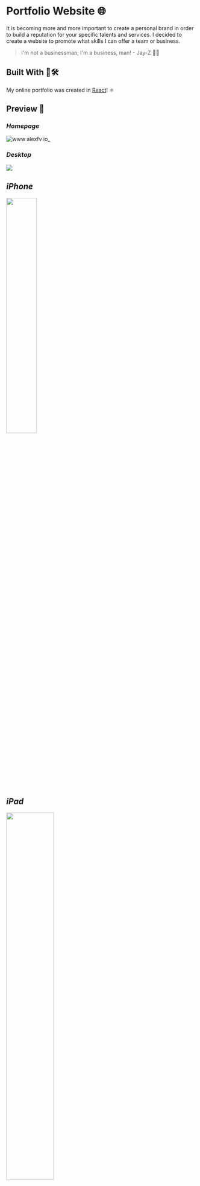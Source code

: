 # Portfolio Website :globe_with_meridians:

It is becoming more and more important to create a personal brand in order to build a reputation for your specific talents and services. I decided to create a website to promote what skills I can offer a team or business.

> I'm not a businessman; I'm a business, man! - Jay-Z 🧐👔

## Built With 🎨🛠️

My online portfolio was created in [React](https://reactjs.org/)! ⚛

## Preview 👀

### *Homepage*
![www alexfv io_](https://user-images.githubusercontent.com/23161228/38596241-617ec15a-3d1e-11e8-84ec-fae5a6f77bf7.png)

### *Desktop*
<img src="https://user-images.githubusercontent.com/23161228/38764045-cbde6614-3f75-11e8-8147-9bc4cf065cc4.png">

## *iPhone*
<img src="https://user-images.githubusercontent.com/23161228/38764091-707da9aa-3f76-11e8-99d9-3227f80dfd03.png" width="40%" height="40%">

## *iPad*
<img src="https://user-images.githubusercontent.com/23161228/38764072-1d48b018-3f76-11e8-9276-c0c58180e654.png" width="50%" height="50%">
